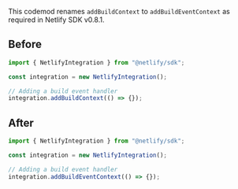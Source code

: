 This codemod renames `addBuildContext` to `addBuildEventContext` as required in Netlify SDK v0.8.1.

## Before

```jsx
import { NetlifyIntegration } from "@netlify/sdk";

const integration = new NetlifyIntegration();

// Adding a build event handler
integration.addBuildContext(() => {});
```

## After

```jsx
import { NetlifyIntegration } from "@netlify/sdk";

const integration = new NetlifyIntegration();

// Adding a build event handler
integration.addBuildEventContext(() => {});
```
